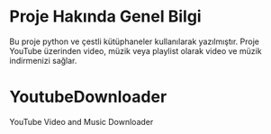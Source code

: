 # Proje Hakında Genel Bilgi
Bu proje python ve çestli kütüphaneler kullanılarak yazılmıştır. Proje YouTube üzerinden video, müzik veya playlist olarak video ve müzik indirmenizi sağlar.


# YoutubeDownloader
YouTube Video and Music Downloader
